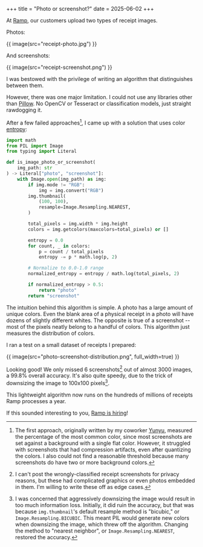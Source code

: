 +++
title = "Photo or screenshot?"
date = 2025-06-02
+++

At [Ramp](https://ramp.com/), our customers upload two types of receipt images.

Photos:

{{ image(src="receipt-photo.jpg") }}

And screenshots:

{{ image(src="receipt-screenshot.png") }}

I was bestowed with the privilege of writing an algorithm that distinguishes between them.

However, there was one major limitation. I could not use any libraries other than [Pillow](https://pypi.org/project/pillow/). No OpenCV or Tesseract or classification models, just straight rawdogging it.

After a few failed approaches[^1], I came up with a solution that uses color [entropy](<https://en.wikipedia.org/wiki/Entropy_(information_theory)>):

```python
import math
from PIL import Image
from typing import Literal

def is_image_photo_or_screenshot(
    img_path: str
) -> Literal["photo", "screenshot"]:
    with Image.open(img_path) as img:
        if img.mode != "RGB":
            img = img.convert("RGB")
        img.thumbnail(
            (100, 100),
            resample=Image.Resampling.NEAREST,
        )

        total_pixels = img.width * img.height
        colors = img.getcolors(maxcolors=total_pixels) or []

        entropy = 0.0
        for count, _ in colors:
            p = count / total_pixels
            entropy -= p * math.log(p, 2)

        # Normalize to 0.0-1.0 range
        normalized_entropy = entropy / math.log(total_pixels, 2)

        if normalized_entropy > 0.5:
            return "photo"
        return "screenshot"
```

The intuition behind this algorithm is simple. A photo has a large amount of unique colors. Even the blank area of a physical receipt in a photo will have dozens of slightly different whites. The opposite is true of a screenshot -- most of the pixels neatly belong to a handful of colors. This algorithm just measures the distribution of colors.

I ran a test on a small dataset of receipts I prepared:

{{ image(src="photo-screenshot-distribution.png", full_width=true) }}

Looking good! We only missed 6 screenshots[^2] out of almost 3000 images, a 99.8% overall accuracy. It's also quite speedy, due to the trick of downsizing the image to 100x100 pixels[^3].

This lightweight algorithm now runs on the hundreds of millions of receipts Ramp processes a year.

If this sounded interesting to you, [Ramp is hiring](https://ramp.com/careers)!

[^1]: The first approach, originally written by my coworker [Yunyu](https://x.com/yunyu_l), measured the percentage of the most common color, since most screenshots are set against a background with a single flat color. However, it struggled with screenshots that had compression artifacts, even after quantizing the colors. I also could not find a reasonable threshold because many screenshots do have two or more background colors. 

[^2]: I can't post the wrongly-classified receipt screenshots for privacy reasons, but these had complicated graphics or even photos embedded in them. I'm willing to write these off as edge cases.

[^3]: I was concerned that aggressively downsizing the image would result in too much information loss. Initially, it did ruin the accuracy, but that was because `img.thumbnail`'s default resample method is "bicubic," or `Image.Resampling.BICUBIC`. This meant PIL would generate new colors when downsizing the image, which threw off the algorithm. Changing the method to "nearest neighbor", or `Image.Resampling.NEAREST`, restored the accuracy.
